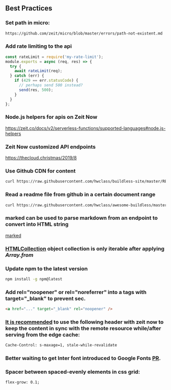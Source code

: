## Best Practices

### Set path in micro:

```sh
https://github.com/zeit/micro/blob/master/errors/path-not-existent.md
```

### Add rate limiting to the api

```js
const rateLimit = require('my-rate-limit');
module.exports = async (req, res) => {
  try {
    await rateLimit(req);
  } catch (err) {
    if (429 == err.statusCode) {
      // perhaps send 500 instead?
      send(res, 500);
    }
  }
};
```

### Node.js helpers for apis on Zeit Now

https://zeit.co/docs/v2/serverless-functions/supported-languages#node.js-helpers

### Zeit Now customized API endpoints

https://thecloud.christmas/2019/8

### Use Github CDN for content

```sh
curl https://raw.githubusercontent.com/hwclass/buildless-site/master/README.md
```

### Read a readme file from github in a certain document range

```sh
curl https://raw.githubusercontent.com/hwclass/awesome-buildless/master/README.md | sed -n '/### Articles/,/### Tutorials/p'
```

### marked can be used to parse markdown from an endpoint to convert into HTML string

[marked](https://github.com/markedjs/marked)

### [HTMLCollection](https://developer.mozilla.org/en-US/docs/Web/API/HTMLCollection) object collection is only iterable after applying _Array.from_

### Update npm to the latest version

```sh
npm install -g npm@latest
```

### Add rel="noopener" or rel="noreferrer" into a tags with target="\_blank" to prevent sec.

```html
<a href="..." target="_blank" rel="noopener" />
```

### [It is recommended](https://zeit.co/docs/v2/network/caching/#stale-while-revalidate) to use the following header with zeit now to keep the content in sync with the remote resource while/after serving from the edge cache:

```sh
Cache-Control: s-maxage=1, stale-while-revalidate
```

### Better waiting to get Inter font introduced to Google Fonts [PR](https://github.com/rsms/inter/commit/5a5be63d6e59d5c437b270a5522b370ba845bf39#diff-61e0bdf7e1b43c5c93d9488b22e04170).

### Spacer between spaced-evenly elements in css grid:

```
flex-grow: 0.1;
```
